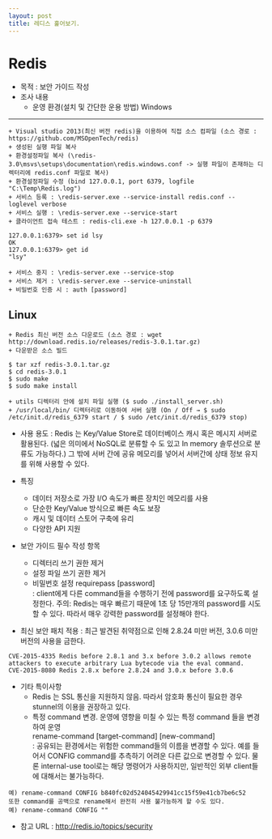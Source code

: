```yaml
---
layout: post
title: 레디스 훑어보기.
---
```


Redis
=====

+ 목적 : 보안 가이드 작성
+ 조사 내용
	+ 운영 환경(설치 및 간단한 운용 방법)
Windows
------
	+ Visual studio 2013(최신 버전 redis)을 이용하여 직접 소스 컴파일 (소스 경로 : https://github.com/MSOpenTech/redis)
	+ 생성된 실행 파일 복사 
	+ 환경설정파일 복사 (\redis-3.0\msvs\setups\documentation\redis.windows.conf -> 실행 파일이 존재하는 디렉터리에 redis.conf 파일로 복사)
	+ 환경설정파일 수정 (bind 127.0.0.1, port 6379, logfile "C:\Temp\Redis.log")
	+ 서비스 등록 : \redis-server.exe --service-install redis.conf --loglevel verbose
	+ 서비스 실행 : \redis-server.exe --service-start
	+ 클라이언트 접속 테스트 : redis-cli.exe -h 127.0.0.1 -p 6379
~~~
127.0.0.1:6379> set id lsy
OK
127.0.0.1:6379> get id
"lsy"
~~~
	+ 서비스 중지 : \redis-server.exe --service-stop
	+ 서비스 제거 : \redis-server.exe --service-uninstall
	+ 비밀번호 인증 시 : auth [password]

Linux
------
	+ Redis 최신 버전 소스 다운로드 (소스 경로 : wget http://download.redis.io/releases/redis-3.0.1.tar.gz)
	+ 다운받은 소스 빌드
~~~
$ tar xzf redis-3.0.1.tar.gz
$ cd redis-3.0.1
$ sudo make
$ sudo make install
~~~
	+ utils 디렉터리 안에 설치 파일 실행 ($ sudo ./install_server.sh)
	+ /usr/local/bin/ 디렉터리로 이동하여 서버 실행 (On / Off → $ sudo /etc/init.d/redis_6379 start / $ sudo /etc/init.d/redis_6379 stop)

+ 사용 용도
: Redis 는 Key/Value Store로 데이터베이스 캐시 혹은 메시지 서버로 활용된다. (넓은 의미에서 NoSQL로 분류할 수 도 있고 In memory 솔루션으로 분류도 가능하다.) 그 밖에 서버 간에 공유 메모리를 넣어서 서버간에 상태 정보 유지를 위해 사용할 수 있다.  
  
+ 특징
	* 데이터 저장소로 가장 I/O 속도가 빠른 장치인 메모리를 사용
	* 단순한 Key/Value 방식으로 빠른 속도 보장
	* 캐시 및 데이터 스토어 구축에 유리
	* 다양한 API 지원
  
+ 보안 가이드 필수 작성 항목
	+ 디렉터리 쓰기 권한 제거
	+ 설정 파일 쓰기 권한 제거
	+ 비밀번호 설정
		requirepass [password]  
		: client에게 다른 command들을 수행하기 전에 password를 요구하도록 설정한다. 주의: Redis는 매우 빠르기 때문에 1초 당 15만개의 password를 시도할 수 있다. 따라서 매우 강력한 password를 설정해야 한다.  

+ 최신 보안 패치 적용
: 최근 발견된 취약점으로 인해 2.8.24 미만 버전, 3.0.6 미만 버전의 사용을 금한다.
~~~
CVE-2015-4335 Redis before 2.8.1 and 3.x before 3.0.2 allows remote attackers to execute arbitrary Lua bytecode via the eval command.
CVE-2015-8080 Redis 2.8.x before 2.8.24 and 3.0.x before 3.0.6
~~~

+ 기타 특이사항
	+ Redis 는 SSL 통신을 지원하지 않음. 따라서 암호화 통신이 필요한 경우 stunnel의 이용을 권장하고 있다. 
	+ 특정 command 변경. 운영에 영향을 미칠 수 있는 특정 command 들을 변경하여 운영       
		rename-command [target-command] [new-command]  
		: 공유되는 환경에서는 위험한 command들의 이름을 변경할 수 있다. 예를 들어서 CONFIG command를 추측하기 어려운 다른 값으로 변경할 수 있다. 물론 internal-use tool로는 해당 명령어가 사용하지만, 일반적인 외부 client들에 대해서는 불가능하다.
~~~
예) rename-command CONFIG b840fc02d524045429941cc15f59e41cb7be6c52
또한 command를 공백으로 rename해서 완전히 사용 불가능하게 할 수도 있다.
예) rename-command CONFIG ""
~~~
+ 참고 URL : http://redis.io/topics/security

